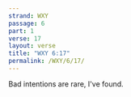 ```yaml
---
strand: WXY
passage: 6
part: 1
verse: 17
layout: verse
title: "WXY 6:17"
permalink: /WXY/6/17/
---
```

Bad intentions are rare, I've found.
